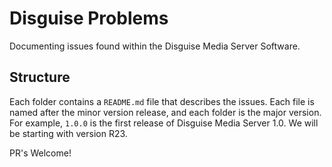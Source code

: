 # Disguise Problems

Documenting issues found within the Disguise Media Server Software.

## Structure

Each folder contains a `README.md` file that describes the issues. Each file is named after the minor version release, and each folder is the major version. For example, `1.0.0` is the first release of Disguise Media Server 1.0. We will be starting with version R23.

PR's Welcome!